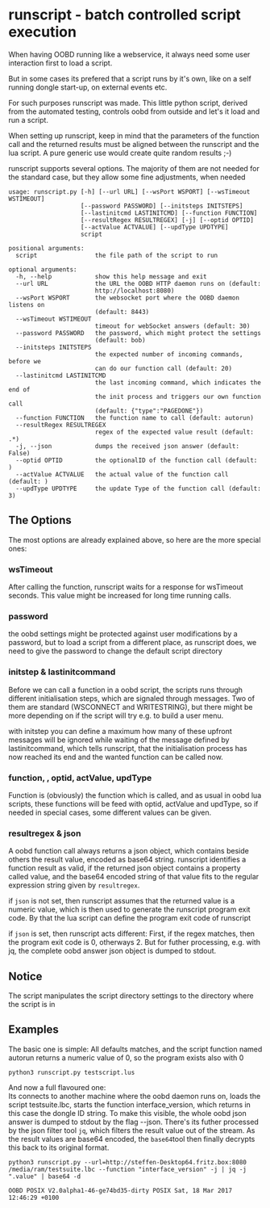 # runscript - batch controlled script execution

When having OOBD running like a webservice, it always need some user interaction first to load a script.

But in some cases its prefered that a script runs by it's own, like on a self running dongle start-up, on external events etc.

For such purposes runscript was made. This little python script, derived from the automated testing, controls oobd from outside and let's it load and run a script.


When setting up runscript, keep in mind that the parameters of the function call and the returned results must be aligned between the runscript and the lua script. A pure generic use would create quite random results ;-)



runscript supports several options. The majority of them are not needed for the standard case, but they allow some fine adjustments, when needed
```
usage: runscript.py [-h] [--url URL] [--wsPort WSPORT] [--wsTimeout WSTIMEOUT]
                    [--password PASSWORD] [--initsteps INITSTEPS]
                    [--lastinitcmd LASTINITCMD] [--function FUNCTION]
                    [--resultRegex RESULTREGEX] [-j] [--optid OPTID]
                    [--actValue ACTVALUE] [--updType UPDTYPE]
                    script

positional arguments:
  script                the file path of the script to run

optional arguments:
  -h, --help            show this help message and exit
  --url URL             the URL the OOBD HTTP daemon runs on (default:
                        http://localhost:8080)
  --wsPort WSPORT       the websocket port where the OOBD daemon listens on
                        (default: 8443)
  --wsTimeout WSTIMEOUT
                        timeout for webSocket answers (default: 30)
  --password PASSWORD   the password, which might protect the settings
                        (default: bob)
  --initsteps INITSTEPS
                        the expected number of incoming commands, before we
                        can do our function call (default: 20)
  --lastinitcmd LASTINITCMD
                        the last incoming command, which indicates the end of
                        the init process and triggers our own function call
                        (default: {"type":"PAGEDONE"})
  --function FUNCTION   the function name to call (default: autorun)
  --resultRegex RESULTREGEX
                        regex of the expected value result (default: .*)
  -j, --json            dumps the received json answer (default: False)
  --optid OPTID         the optionalID of the function call (default: )
  --actValue ACTVALUE   the actual value of the function call (default: )
  --updType UPDTYPE     the update Type of the function call (default: 3)
```

## The Options

The most options are already explained above, so here are the more special ones:

### wsTimeout
After calling the function, runscript waits for a response for wsTimeout seconds. This value might be increased for long time running calls.



### password
the oobd settings might be protected against user modifications by a password, but to load a script from a different place, as runscript does, we need to give the password to change the default script directory

### initstep & lastinitcommand
Before we can call a function in a oobd script, the scripts runs through different initialisation steps, which are signaled through messages. Two of them are standard (WSCONNECT and WRITESTRING), but there might be more depending on if the script will try e.g. to build a user menu.

with initstep you can define a maximum how many of these upfront messages will be ignored while waiting of the message defined by lastinitcommand, which tells runscript, that the initialisation process has now reached its end and the wanted function can be called now.

### function, , optid, actValue, updType
Function is (obviously) the function which is called, and as usual in oobd lua scripts, these functions will be feed with optid, actValue and updType, so if needed in special cases, some different values can be given.

### resultregex & json
A oobd function call always returns a json object, which contains beside others the result value, encoded as base64 string.
runscript identifies a function result as valid, if the returned json object contains a property called value, and the base64 encoded string of that value fits to the regular expression string given by `resultregex`.


if `json` is not set, then runscript assumes that the returned value is a numeric value, which is then used to generate the runscript program exit code. By that the lua script can define the program exit code of runscript

if `json` is set, then runscript acts different: First, if the regex matches, then the program exit code is 0, otherways 2. But for futher processing, e.g. with jq, the complete oobd answer json object is dumped to stdout.




## Notice
The script manipulates the script directory settings to the directory where the script is in


## Examples

The basic one is simple: All defaults matches, and the script function named autorun returns a numeric value of 0, so the program exists also with 0

	python3 runscript.py testscript.lus

And now a full flavoured one:  
Its connects to another machine where the oobd daemon runs on, loads the script testsuite.lbc, starts the function interface_version, which returns in this case the dongle ID string. To make this visible, the whole oobd json answer is dumped to stdout by the flag --json. There's its futher processed by the json filter tool `jq`, which filters the result value out of the stream. As the result values are base64 encoded, the `base64`tool then finally decrypts this back to its original format.

	python3 runscript.py --url=http://steffen-Desktop64.fritz.box:8080 /media/ram/testsuite.lbc --function "interface_version" -j | jq -j ".value" | base64 -d
	
	OOBD POSIX V2.0alpha1-46-ge74bd35-dirty POSIX Sat, 18 Mar 2017 12:46:29 +0100
